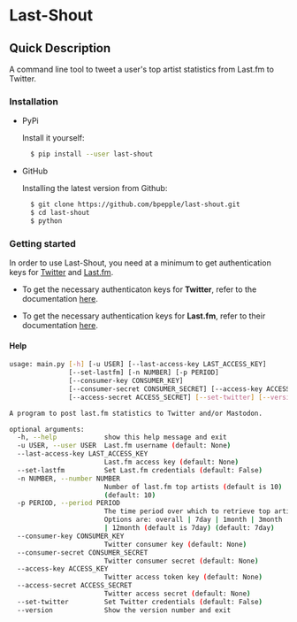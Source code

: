 # Last-Shout

## Quick Description

A command line tool to tweet a user's top artist statistics from Last.fm to Twitter.

### Installation

- PyPi

  Install it yourself:

  ```bash
    $ pip install --user last-shout
  ```

- GitHub

  Installing the latest version from Github:

  ```bash
    $ git clone https://github.com/bpepple/last-shout.git
    $ cd last-shout
    $ python

### Getting started

In order to use Last-Shout, you need at a minimum to get authentication keys for [Twitter](https://twitter.com) and [Last.fm](https://www.last.fm).

- To get the necessary authenticaton keys for **Twitter**, refer to the documentation [here](https://python-twitter.readthedocs.io/en/latest/getting_started.html).

- To get the necessary authentication keys for **Last.fm**, refer to their documentation [here](https://www.last.fm/api/).

#### Help

```bash
usage: main.py [-h] [-u USER] [--last-access-key LAST_ACCESS_KEY]
               [--set-lastfm] [-n NUMBER] [-p PERIOD]
               [--consumer-key CONSUMER_KEY]
               [--consumer-secret CONSUMER_SECRET] [--access-key ACCESS_KEY]
               [--access-secret ACCESS_SECRET] [--set-twitter] [--version]

A program to post last.fm statistics to Twitter and/or Mastodon.

optional arguments:
  -h, --help            show this help message and exit
  -u USER, --user USER  Last.fm username (default: None)
  --last-access-key LAST_ACCESS_KEY
                        Last.fm access key (default: None)
  --set-lastfm          Set Last.fm credentials (default: False)
  -n NUMBER, --number NUMBER
                        Number of last.fm top artists (default is 10)
                        (default: 10)
  -p PERIOD, --period PERIOD
                        The time period over which to retrieve top artists.
                        Options are: overall | 7day | 1month | 3month | 6month
                        | 12month (default is 7day) (default: 7day)
  --consumer-key CONSUMER_KEY
                        Twitter consumer key (default: None)
  --consumer-secret CONSUMER_SECRET
                        Twitter consumer secret (default: None)
  --access-key ACCESS_KEY
                        Twitter access token key (default: None)
  --access-secret ACCESS_SECRET
                        Twitter access secret (default: None)
  --set-twitter         Set Twitter credentials (default: False)
  --version             Show the version number and exit
```
